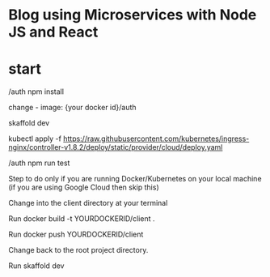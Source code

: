 # Blog using Microservices with Node JS and React

# start
/auth
npm install

change
    - image: {your docker id}/auth

skaffold dev

kubectl apply -f https://raw.githubusercontent.com/kubernetes/ingress-nginx/controller-v1.8.2/deploy/static/provider/cloud/deploy.yaml

/auth
npm run test

Step to do only if you are running Docker/Kubernetes on your local machine (if you are using Google Cloud then skip this)

Change into the client directory at your terminal

Run docker build -t YOURDOCKERID/client .

Run docker push YOURDOCKERID/client

Change back to the root project directory.

Run skaffold dev